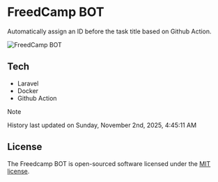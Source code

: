 # FreedCamp BOT

Automatically assign an ID before the task title based on Github Action.

![FreedCamp BOT](https://repository-images.githubusercontent.com/737932867/7d34798b-2680-471c-b089-a78a718d3d6a)

## Tech

- Laravel
- Docker
- Github Action

> [!NOTE]  
> History last updated on Sunday, November 2nd, 2025, 4:45:11 AM

## License

The Freedcamp BOT is open-sourced software licensed under the [MIT license](https://opensource.org/licenses/MIT).
